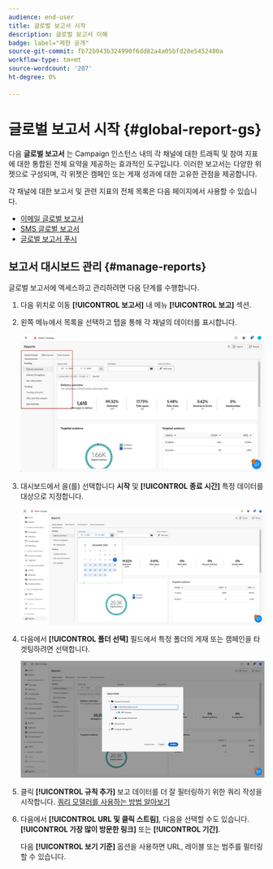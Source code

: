 ```yaml
---
audience: end-user
title: 글로벌 보고서 시작
description: 글로벌 보고서 이해
badge: label="제한 공개"
source-git-commit: fb72b943b324990f6dd82a4a05bfd28e5452480a
workflow-type: tm+mt
source-wordcount: '207'
ht-degree: 0%

---
```



# 글로벌 보고서 시작 {#global-report-gs}

다음 **글로벌 보고서** 는 Campaign 인스턴스 내의 각 채널에 대한 트래픽 및 참여 지표에 대한 통합된 전체 요약을 제공하는 효과적인 도구입니다. 이러한 보고서는 다양한 위젯으로 구성되며, 각 위젯은 캠페인 또는 게재 성과에 대한 고유한 관점을 제공합니다.

각 채널에 대한 보고서 및 관련 지표의 전체 목록은 다음 페이지에서 사용할 수 있습니다.

* [이메일 글로벌 보고서](global-report-email.md)
* [SMS 글로벌 보고서](global-report-sms.md)
* [글로벌 보고서 푸시](global-report-push.md)

## 보고서 대시보드 관리 {#manage-reports}

글로벌 보고서에 액세스하고 관리하려면 다음 단계를 수행합니다.

1. 다음 위치로 이동 **[!UICONTROL 보고서]** 내 메뉴 **[!UICONTROL 보고]** 섹션.

1. 왼쪽 메뉴에서 목록을 선택하고 탭을 통해 각 채널의 데이터를 표시합니다.

   ![](assets/global_report_manage_3.png)

1. 대시보드에서 을(를) 선택합니다 **시작** 및 **[!UICONTROL 종료 시간]** 특정 데이터를 대상으로 지정합니다.

   ![](assets/global_report_manage_1.png)

1. 다음에서 **[!UICONTROL 폴더 선택]** 필드에서 특정 폴더의 게재 또는 캠페인을 타겟팅하려면 선택합니다.

   ![](assets/global_report_manage_2.png)

1. 클릭 **[!UICONTROL 규칙 추가]** 보고 데이터를 더 잘 필터링하기 위한 쿼리 작성을 시작합니다. [쿼리 모델러를 사용하는 방법 알아보기](../query/query-modeler-overview.md)

1. 다음에서 **[!UICONTROL URL 및 클릭 스트림]**, 다음을 선택할 수도 있습니다. **[!UICONTROL 가장 많이 방문한 링크]** 또는 **[!UICONTROL 기간]**.

   다음 **[!UICONTROL 보기 기준]** 옵션을 사용하면 URL, 레이블 또는 범주를 필터링할 수 있습니다.
